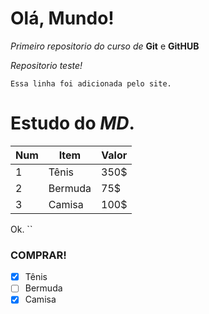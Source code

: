 # Olá, Mundo!
 *Primeiro repositorio do curso de* **Git** e **GitHUB**

*Repositorio teste!*

``Essa linha foi adicionada pelo site.``

# Estudo do _**MD**_.

Num | Item | Valor
---|---|---
1 | Tênis | 350$
2 | Bermuda | 75$
3 | Camisa | 100$

Ok.
``
### **COMPRAR!**
- [x] Tênis
- [ ] Bermuda
- [x] Camisa
```